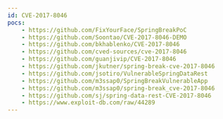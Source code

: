 ```yaml
---
id: CVE-2017-8046
pocs:
    - https://github.com/FixYourFace/SpringBreakPoC
    - https://github.com/Soontao/CVE-2017-8046-DEMO
    - https://github.com/bkhablenko/CVE-2017-8046
    - https://github.com/cved-sources/cve-2017-8046
    - https://github.com/guanjivip/CVE-2017-8046
    - https://github.com/jkutner/spring-break-cve-2017-8046
    - https://github.com/jsotiro/VulnerableSpringDataRest
    - https://github.com/m3ssap0/SpringBreakVulnerableApp
    - https://github.com/m3ssap0/spring-break_cve-2017-8046
    - https://github.com/sj/spring-data-rest-CVE-2017-8046
    - https://www.exploit-db.com/raw/44289
---
```

